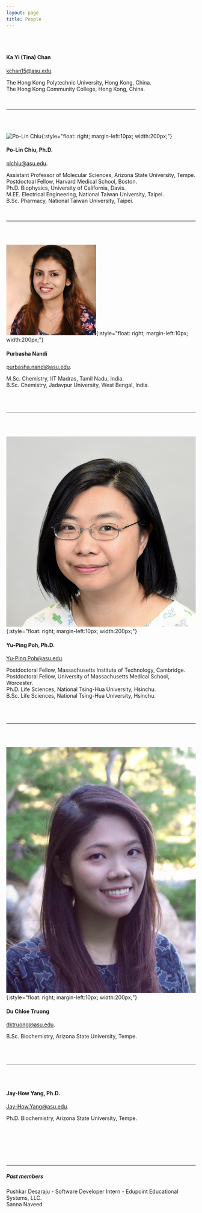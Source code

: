 ```yaml
---
layout: page
title: People
---
```


<br><br>


#### Ka Yi (Tina) Chan
[kchan15@asu.edu](kchan15@asu.edu).

The Hong Kong Polytechnic University, Hong Kong, China. <br>
The Hong Kong Community College, Hong Kong, China. <br>

<br>

-----

<br><br>

![Po-Lin Chiu](images/square-plc.png){:style="float: right; margin-left:10px; width:200px;"}

#### Po-Lin Chiu, Ph.D.
[plchiu@asu.edu](plchiu@asu.edu).

Assistant Professor of Molecular Sciences, Arizona State University, Tempe. <br>
Postdoctoal Fellow, Harvard Medical School, Boston. <br>
Ph.D. Biophysics, University of California, Davis. <br>
M.EE. Electrical Engineering, National Taiwan University, Taipei. <br>
B.Sc. Pharmacy, National Taiwan University, Taipei. <br>

<br>

-----

<br><br>

![Purbasha Nandi](images/pnandi.png){:style="float: right; margin-left:10px; width:200px;"}

#### Purbasha Nandi
[purbasha.nandi@asu.edu](purbasha.nandi@asu.edu).

M.Sc. Chemistry, IIT Madras, Tamil Nadu, India. <br>
B.Sc. Chemistry, Jadavpur University, West Bengal, India. <br>
<br><br><br>

-----

<br><br>

![Yu-Ping Poh](images/square-ypp.png){:style="float: right; margin-left:10px; width:200px;"}

#### Yu-Ping Poh, Ph.D.
[Yu-Ping.Poh@asu.edu](Yu-Ping.Poh@asu.edu).

Postdoctoral Fellow, Massachusetts Institute of Technology, Cambridge. <br>
Postdoctoral Fellow, University of Massachusetts Medical School, Worcester. <br>
Ph.D. Life Sciences, National Tsing-Hua University, Hsinchu. <br>
B.Sc. Life Sciences, National Tsing-Hua University, Hsinchu. <br>
<br><br><br>

-----

<br><br>

![Du Chloe Truong](images/img_1486.jpg){:style="float: right; margin-left:10px; width:200px;"}

#### Du Chloe Truong
[dktruong@asu.edu](dktruong@asu.edu).

B.Sc. Biochemistry, Arizona State University, Tempe. <br>
<br><br><br>

-----

<br><br>

<!--![Kayvan Sharmsa](images/img_1486.jpg){:style="float: right; margin-left:10px; width:200px;"}-->

#### Jay-How Yang, Ph.D.
[Jay-How.Yang@asu.edu](Jay-How.Yang@asu.edu).

Ph.D. Biochemistry, Arizona State University, Tempe. <br>
<br><br><br>
<br><br><br>

-----
##### Past members
Pushkar Desaraju - Software Developer Intern - Edupoint Educational Systems, LLC. <br>
Sanna Naveed




